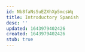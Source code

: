```yaml
---
id: Nb8faNsSuEZXhXp5mcsWq
title: Introductory Spanish
desc: ''
updated: 1643979402426
created: 1643979402426
stub: true
---
```


